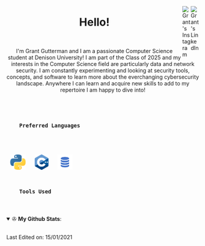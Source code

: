 </a><a href="https://www.linkedin.com/in/grant-gutterman/" target="_blank" rel="nofollow"><img align="right" alt="Grant's LinkedIn" width="22px" src="https://cdn.jsdelivr.net/npm/simple-icons@v3/icons/linkedin.svg" /></a><a href="https://www.instagram.com/grantgutterman/" target="_blank" rel="nofollow"><img align="right" alt="Grant's Instagram" width="22px" src="https://cdn.jsdelivr.net/npm/simple-icons@v3/icons/instagram.svg" /></a>

<h1 align="center">Hello!</h1>

<br>

<p align="center">
  I'm Grant Gutterman and I am a passionate Computer Science student at Denison University! I am part of the Class of 2025 and my interests in the Computer Science field are particularly data and network security. I am constantly experimenting and looking at security tools, concepts, and software to learn more about the everchanging cybersecurity landscape. Anywhere I can learn and acquire new skills to add to my repertoire I am happy to dive into!
</p>

<br>

<h3>
  <code>
    Preferred Languages
  </code>
</h3>

<br>

<p>
  <img src="https://github.com/shaurya-src/shaurya-src/blob/main/Assets/python.png" height=40 hspace=10>
  <img src="https://github.com/shaurya-src/shaurya-src/blob/main/Assets/cpp.png" height=40 hspace=10>
  <img src="https://github.com/shaurya-src/shaurya-src/blob/main/Assets/sql.png" height=40 hspace=10>
</p>

<h3>
  <code>
    Tools Used
  </code>
</h3>

<br>

<details open>
 <summary> ✇ <b>My Github Stats</b>: </summary>
<br>
<p align = "center">
</p>

Last Edited on: 15/01/2021

